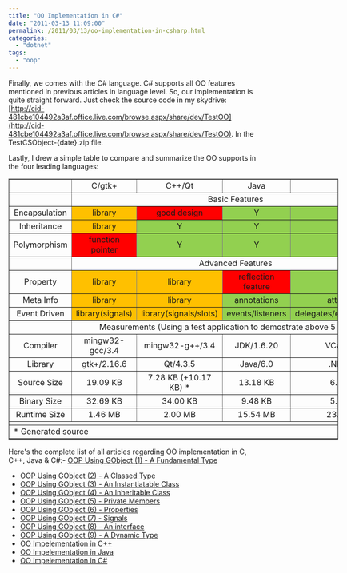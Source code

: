 ```yaml
---
title: "OO Implementation in C#"
date: "2011-03-13 11:09:00"
permalink: /2011/03/13/oo-implementation-in-csharp.html
categories: 
  - "dotnet"
tags: 
  - "oop"
---
```


Finally, we comes with the C# language. C# supports all OO features mentioned in previous articles in language level. So, our implementation is quite straight forward. Just check the source code in my skydrive: [http://cid-481cbe104492a3af.office.live.com/browse.aspx/share/dev/TestOO](http://cid-481cbe104492a3af.office.live.com/browse.aspx/share/dev/TestOO). In the TestCSObject-{date}.zip file.

Lastly, I drew a simple table to compare and summarize the OO supports in the four leading languages:

<table style="text-align: center; width: 660px;" border="1" cellspacing="0" cellpadding="0"><tbody><tr><td style="width: 120px;"></td><td style="width: 130px;">C/gtk+</td><td style="width: 170px;">C++/Qt</td><td style="width: 130px;">Java</td><td style="width: 170px;">C#</td></tr><tr><td></td><td colspan="4">Basic Features</td></tr><tr><td>Encapsulation</td><td style="background-color: #ffc000;">library</td><td style="background-color: red;">good design</td><td style="background-color: #92d050;">Y</td><td style="background-color: #92d050;">Y</td></tr><tr><td>Inheritance</td><td style="background-color: #ffc000;">library</td><td style="background-color: #92d050;">Y</td><td style="background-color: #92d050;">Y</td><td style="background-color: #92d050;">Y</td></tr><tr><td>Polymorphism</td><td style="background-color: red;">function pointer</td><td style="background-color: #92d050;">Y</td><td style="background-color: #92d050;">Y</td><td style="background-color: #92d050;">Y</td></tr><tr><td></td><td colspan="4">Advanced Features</td></tr><tr><td>Property</td><td style="background-color: #ffc000;">library</td><td style="background-color: #ffc000;">library</td><td style="background-color: red;">reflection feature</td><td style="background-color: #92d050;">Y</td></tr><tr><td>Meta Info</td><td style="background-color: #ffc000;">library</td><td style="background-color: #ffc000;">library</td><td style="background-color: #92d050;">annotations</td><td style="background-color: #92d050;">attributes</td></tr><tr><td>Event Driven</td><td style="background-color: #ffc000;">library(signals)</td><td style="background-color: #ffc000;">library(signals/slots)</td><td style="background-color: #92d050;">events/listeners</td><td style="background-color: #92d050;">delegates/events/handlers</td></tr><tr><td></td><td colspan="4">Measurements (Using a test application to demostrate above 5 features)</td></tr><tr><td>Compiler</td><td>mingw32-gcc/3.4</td><td>mingw32-g++/3.4</td><td>JDK/1.6.20</td><td>VC#/2005</td></tr><tr><td>Library</td><td>gtk+/2.16.6</td><td>Qt/4.3.5</td><td>Java/6.0</td><td>.NET/2.0</td></tr><tr><td>Source Size</td><td>19.09 KB</td><td>7.28 KB (+10.17 KB) *</td><td>13.18 KB</td><td>6.28 KB</td></tr><tr><td>Binary Size</td><td>32.69 KB</td><td>34.00 KB</td><td>9.48 KB</td><td>5.50 KB</td></tr><tr><td>Runtime Size</td><td>1.46 MB</td><td>2.00 MB</td><td>15.54 MB</td><td>23.84 MB</td></tr><tr><td style="text-align: left;" colspan="5"></td></tr><tr><td style="text-align: left;" colspan="5">* Generated source</td></tr></tbody></table>

Here's the complete list of all articles regarding OO implementation in C, C++, Java & C#:- [OOP Using GObject (1) - A Fundamental Type](https://www.gonwan.com/2011/03/11/oop-using-gobject-1-a-fundamental-type/)
- [OOP Using GObject (2) - A Classed Type](https://www.gonwan.com/2011/03/11/oop-using-gobject-2-a-classed-type/)
- [OOP Using GObject (3) - An Instantiatable Class](https://www.gonwan.com/2011/03/11/oop-using-gobject-3-an-instantiatable-class/)
- [OOP Using GObject (4) - An Inheritable Class](https://www.gonwan.com/2011/03/11/oop-using-gobject-4-an-inheritable-class/)
- [OOP Using GObject (5) - Private Members](https://www.gonwan.com/2011/03/11/oop-using-gobject-5-private-members/)
- [OOP Using GObject (6) - Properties](https://www.gonwan.com/2011/03/11/oop-using-gobject-6-properties/)
- [OOP Using GObject (7) - Signals](https://www.gonwan.com/2011/03/11/oop-using-gobject-7-signals/)
- [OOP Using GObject (8) - An interface](https://www.gonwan.com/2011/03/11/oop-using-gobject-8-an-interface/)
- [OOP Using GObject (9) - A Dynamic Type](https://www.gonwan.com/2011/03/12/oop-using-gobject-9-a-dynamic-type/)
- [OO Impelementation in C++](https://www.gonwan.com/2011/03/13/oo-impelementation-in-cpp/)
- [OO Impelementation in Java](https://www.gonwan.com/2011/03/13/oo-impelementation-in-java/)
- [OO Impelementation in C#](https://www.gonwan.com/2011/03/13/oo-impelementation-in-csharp/)
